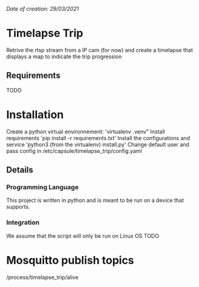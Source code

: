 *Date of creation: 29/03/2021*

# Timelapse Trip
Retrive the rtsp stream from a IP cam (for now) and create a timelapse that displays a map to indicate the trip progression

## Requirements
TODO

# Installation
Create a python virtual environnement: 'virtualenv .venv"
Install requirements 'pip install -r requirements.txt'
Install the configurations and service 'python3 (from the virtualenv) install.py'
Change default user and pass config in /etc/capsule/timelapse_trip/config.yaml

## Details
### Programming Language
This project is written in python and is meant to be run on a device that supports.

### Integration
We assume that the script will only be run on Linux OS
TODO

# Mosquitto publish topics
/process/timelapse_trip/alive
